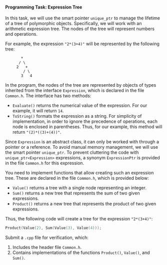 #### Programming Task: Expression Tree

In this task, we will use the smart pointer `unique_ptr` to manage the lifetime of a tree of polymorphic objects. Specifically, we will work with an arithmetic expression tree. The nodes of the tree will represent numbers and operations.

For example, the expression `"2*(3+4)"` will be represented by the following tree:

```
       *
      / \
     2   +
        / \
       3   4
```

In the program, the nodes of the tree are represented by objects of types inherited from the interface `Expression`, which is declared in the file `Common.h`. The interface has two methods:

- `Evaluate()` returns the numerical value of the expression. For our example, it will return `14`.
- `ToString()` formats the expression as a string. For simplicity of implementation, in order to ignore the precedence of operations, each node is enclosed in parentheses. Thus, for our example, this method will return `"(2)*((3)+(4))"`.

Since `Expression` is an abstract class, it can only be worked with through a pointer or a reference. To avoid manual memory management, we will use the smart pointer `unique_ptr`. To prevent cluttering the code with `unique_ptr<Expression>` expressions, a synonym `ExpressionPtr` is provided in the file `Common.h` for this expression.

You need to implement functions that allow creating such an expression tree. These are declared in the file `Common.h`, which is provided below:

- `Value()` returns a tree with a single node representing an integer.
- `Sum()` returns a new tree that represents the sum of two given expressions.
- `Product()` returns a new tree that represents the product of two given expressions.

Thus, the following code will create a tree for the expression `"2*(3+4)"`:

```cpp
Product(Value(2), Sum(Value(3), Value(4)));
```

Submit a `.cpp` file for verification, which:

1. Includes the header file `Common.h`.
2. Contains implementations of the functions `Product()`, `Value()`, and `Sum()`.